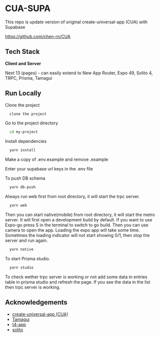 
# CUA-SUPA

This repo is update version of original create-universal-app (CUA) with Supabase


https://github.com/chen-rn/CUA
## Tech Stack

**Client and Server** 

Next 13 (pages) - can easily extend to New App Router,
Expo 49,
Solito 4,
TRPC,
Prisma,
Tamagui



## Run Locally

Clone the project

```bash
  clone the project
```

Go to the project directory

```bash
  cd my-project
```

Install dependencies

```bash
  yarn install
```

Make a copy of .env.example and remove .example

Enter your supabase url keys in the .env file

To push DB schema

```bash
  yarn db-push
```

Always run web first from root directory, it will start the trpc server.

```bash
  yarn web
```

Then you can start native(mobile) from root directory, it will start the metro server. It will first open a development build by default. If you want to use Expo-go press S in the terminal to switch to go build. Then you can use camera to open the app. Loading the expo app will take some time. Sometimes the loading indicator will not start showing 0/1, then stop the server and run again.

```bash
  yarn native
```

To start Prisma studio.

```bash
  yarn studio
```

To check wether trpc server is working or not add some data in entries table in prisma studio and refresh the page. If you see the data in the list then trpc server is working.


## Acknowledgements

 - [create-universal-app (CUA)](https://github.com/chen-rn/CUA)
 - [Tamagui](https://github.com/tamagui/tamagui)
 - [t4-app](https://github.com/timothymiller/t4-app)
 - [solito](https://github.com/nandorojo/solito)
